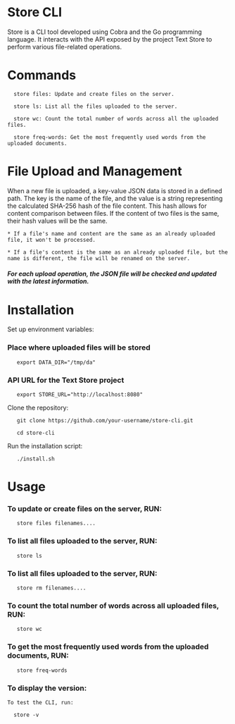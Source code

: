 # Store CLI
  Store is a CLI tool developed using Cobra and the Go programming language. It interacts with the API exposed by the project Text Store to perform various file-related operations.

# Commands
```
  store files: Update and create files on the server.
 
  store ls: List all the files uploaded to the server.
 
  store wc: Count the total number of words across all the uploaded files.
 
  store freq-words: Get the most frequently used words from the uploaded documents.
```

# File Upload and Management

  When a new file is uploaded, a key-value JSON data is stored in a defined path. The key is the name of the file, and the value is a string representing the calculated SHA-256 hash of the file 
  content. This hash allows for content comparison between files. If the content of two files is the same, their hash values will be the same.
```
* If a file's name and content are the same as an already uploaded file, it won't be processed.

* If a file's content is the same as an already uploaded file, but the name is different, the file will be renamed on the server.
```
  
##### For each upload operation, the JSON file will be checked and updated with the latest information.



# Installation

   Set up environment variables:
 
### Place where uploaded files will be stored
```
   export DATA_DIR="/tmp/da"
```

### API URL for the Text Store project

```
   export STORE_URL="http://localhost:8080"
```

Clone the repository:
```
   git clone https://github.com/your-username/store-cli.git

   cd store-cli
```
Run the installation script:
```
   ./install.sh
```

# Usage

### To update or create files on the server, RUN:
```
   store files filenames....
```
### To list all files uploaded to the server, RUN:

```
   store ls
````
### To list all files uploaded to the server, RUN:

```
   store rm filenames....
````
### To count the total number of words across all uploaded files, RUN:
```
   store wc
```
### To get the most frequently used words from the uploaded documents, RUN:
```
   store freq-words
```
### To display the version:
```
To test the CLI, run:

  store -v
